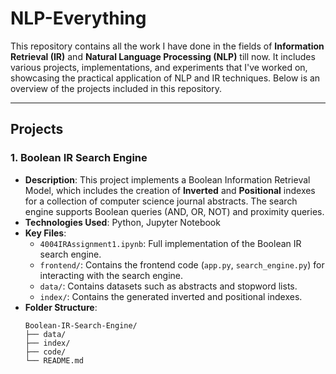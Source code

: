 # NLP-Everything

This repository contains all the work I have done in the fields of **Information Retrieval (IR)** and **Natural Language Processing (NLP)** till now. It includes various projects, implementations, and experiments that I've worked on, showcasing the practical application of NLP and IR techniques. Below is an overview of the projects included in this repository.

---

## Projects

### 1. **Boolean IR Search Engine**
   - **Description**: This project implements a Boolean Information Retrieval Model, which includes the creation of **Inverted** and **Positional** indexes for a collection of computer science journal abstracts. The search engine supports Boolean queries (AND, OR, NOT) and proximity queries.
   - **Technologies Used**: Python, Jupyter Notebook
   - **Key Files**:
     - `4004IRAssignment1.ipynb`: Full implementation of the Boolean IR search engine.
     - `frontend/`: Contains the frontend code (`app.py`, `search_engine.py`) for interacting with the search engine.
     - `data/`: Contains datasets such as abstracts and stopword lists.
     - `index/`: Contains the generated inverted and positional indexes.
   - **Folder Structure**:
     ```
     Boolean-IR-Search-Engine/
     ├── data/
     ├── index/
     ├── code/
     └── README.md
     ```
